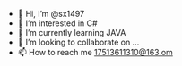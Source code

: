 - 👋 Hi, I’m @sx1497
- 👀 I’m interested in C#
- 🌱 I’m currently learning JAVA
- 💞️ I’m looking to collaborate on ...
- 📫 How to reach me 17513611310@163.om

<!---
sx1497/sx1497 is a ✨ special ✨ repository because its `README.md` (this file) appears on your GitHub profile.
You can click the Preview link to take a look at your changes.
--->
